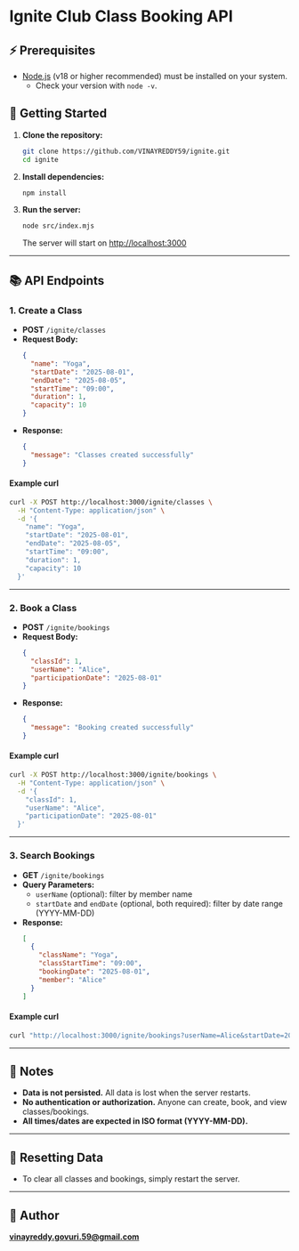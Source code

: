 # Ignite Club Class Booking API

## ⚡ Prerequisites

- [Node.js](https://nodejs.org/) (v18 or higher recommended) must be installed on your system.
  - Check your version with `node -v`.

## 🚀 Getting Started

1. **Clone the repository:**
   ```bash
   git clone https://github.com/VINAYREDDY59/ignite.git
   cd ignite
   ```
2. **Install dependencies:**
   ```bash
   npm install
   ```
3. **Run the server:**
   ```bash
   node src/index.mjs
   ```
   The server will start on [http://localhost:3000](http://localhost:3000)

---

## 📚 API Endpoints

### 1. Create a Class

- **POST** `/ignite/classes`
- **Request Body:**
  ```json
  {
    "name": "Yoga",
    "startDate": "2025-08-01",
    "endDate": "2025-08-05",
    "startTime": "09:00",
    "duration": 1,
    "capacity": 10
  }
  ```
- **Response:**
  ```json
  {
    "message": "Classes created successfully"
  }
  ```

#### Example curl

```bash
curl -X POST http://localhost:3000/ignite/classes \
  -H "Content-Type: application/json" \
  -d '{
    "name": "Yoga",
    "startDate": "2025-08-01",
    "endDate": "2025-08-05",
    "startTime": "09:00",
    "duration": 1,
    "capacity": 10
  }'
```

---

### 2. Book a Class

- **POST** `/ignite/bookings`
- **Request Body:**
  ```json
  {
    "classId": 1,
    "userName": "Alice",
    "participationDate": "2025-08-01"
  }
  ```
- **Response:**
  ```json
  {
    "message": "Booking created successfully"
  }
  ```

#### Example curl

```bash
curl -X POST http://localhost:3000/ignite/bookings \
  -H "Content-Type: application/json" \
  -d '{
    "classId": 1,
    "userName": "Alice",
    "participationDate": "2025-08-01"
  }'
```

---

### 3. Search Bookings

- **GET** `/ignite/bookings`
- **Query Parameters:**
  - `userName` (optional): filter by member name
  - `startDate` and `endDate` (optional, both required): filter by date range (YYYY-MM-DD)
- **Response:**
  ```json
  [
    {
      "className": "Yoga",
      "classStartTime": "09:00",
      "bookingDate": "2025-08-01",
      "member": "Alice"
    }
  ]
  ```

#### Example curl

```bash
curl "http://localhost:3000/ignite/bookings?userName=Alice&startDate=2025-08-01&endDate=2025-08-05"
```

---

## 📝 Notes

- **Data is not persisted.** All data is lost when the server restarts.
- **No authentication or authorization.** Anyone can create, book, and view classes/bookings.
- **All times/dates are expected in ISO format (YYYY-MM-DD).**

---

## 🔄 Resetting Data

- To clear all classes and bookings, simply restart the server.

---

## 👤 Author

**vinayreddy.govuri.59@gmail.com**
